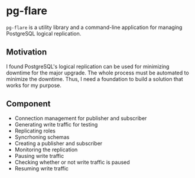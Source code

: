 # pg-flare

`pg-flare` is a utility library and a command-line application for managing PostgreSQL logical replication.

## Motivation

I found PostgreSQL's logical replication can be used for minimizing downtime for the major upgrade. The whole process must be automated to minimize the downtime. Thus, I need a foundation to build a solution that works for my purpose.

## Component

- Connection management for publisher and subscriber
- Generating write traffic for testing
- Replicating roles
- Syncrhoning schemas
- Creating a publisher and subscriber
- Monitoring the replication
- Pausing write traffic
- Checking whether or not write traffic is paused
- Resuming write traffic
